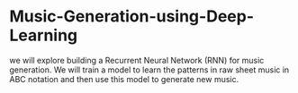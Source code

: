 # Music-Generation-using-Deep-Learning
we will explore building a Recurrent Neural Network (RNN) for music generation. We will train a model to learn the patterns in raw sheet music in ABC notation and then use this model to generate new music.
